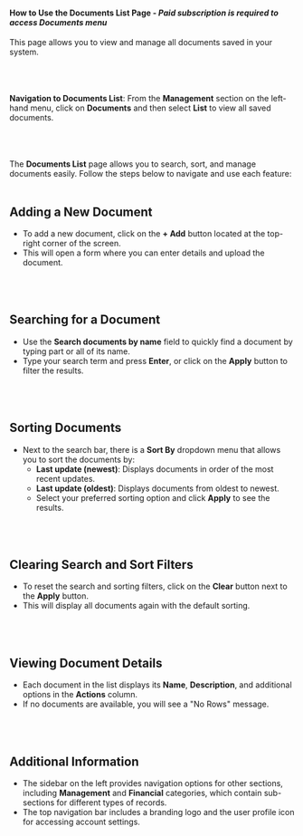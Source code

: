 <!-- ---
title: "Help Documentation: Documents List"
--- -->

#### **How to Use the Documents List Page** - ***Paid subscription is required to access Documents menu***
This page allows you to view and manage all documents saved in your system.
<br></br>
<br></br>

**Navigation to Documents List**:
From the **Management** section on the left-hand menu, click on **Documents** and then select **List** to view all saved documents.
<br></br>
<br></br>


The **Documents List** page allows you to search, sort, and manage documents easily. Follow the steps below to navigate and use each feature:
<br></br>

## **Adding a New Document**
- To add a new document, click on the **+ Add** button located at the top-right corner of the screen.
- This will open a form where you can enter details and upload the document.
<br></br>
<br></br>

## **Searching for a Document**
- Use the **Search documents by name** field to quickly find a document by typing part or all of its name.
- Type your search term and press **Enter**, or click on the **Apply** button to filter the results.
<br></br>
<br></br>

## **Sorting Documents**
- Next to the search bar, there is a **Sort By** dropdown menu that allows you to sort the documents by:
  - **Last update (newest)**: Displays documents in order of the most recent updates.
  - **Last update (oldest)**: Displays documents from oldest to newest.
  - Select your preferred sorting option and click **Apply** to see the results.
  <br></br>
  <br></br>

## **Clearing Search and Sort Filters**
- To reset the search and sorting filters, click on the **Clear** button next to the **Apply** button.
- This will display all documents again with the default sorting.
<br></br>
<br></br>

## **Viewing Document Details**
- Each document in the list displays its **Name**, **Description**, and additional options in the **Actions** column.
- If no documents are available, you will see a "No Rows" message.
<br></br>
<br></br>

## **Additional Information**
- The sidebar on the left provides navigation options for other sections, including **Management** and **Financial** categories, which contain sub-sections for different types of records.
- The top navigation bar includes a branding logo and the user profile icon for accessing account settings.
